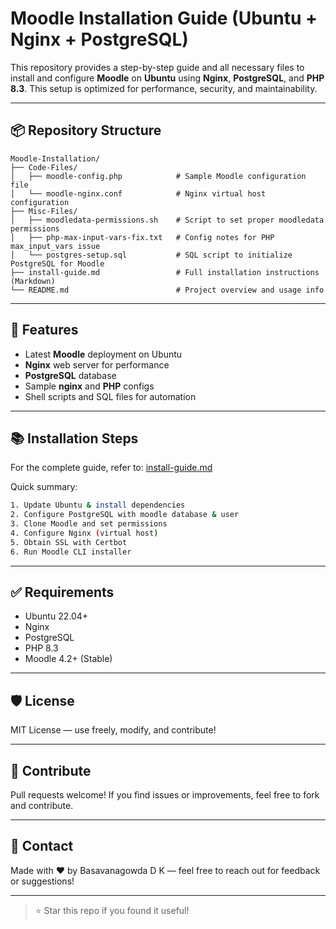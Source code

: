 # Moodle Installation Guide (Ubuntu + Nginx + PostgreSQL)

This repository provides a step-by-step guide and all necessary files to install and configure **Moodle** on **Ubuntu** using **Nginx**, **PostgreSQL**, and **PHP 8.3**. This setup is optimized for performance, security, and maintainability.

---

## 📦 Repository Structure

```
Moodle-Installation/
├── Code-Files/
│   ├── moodle-config.php            # Sample Moodle configuration file
│   └── moodle-nginx.conf            # Nginx virtual host configuration
├── Misc-Files/
│   ├── moodledata-permissions.sh    # Script to set proper moodledata permissions
│   ├── php-max-input-vars-fix.txt   # Config notes for PHP max_input_vars issue
│   └── postgres-setup.sql           # SQL script to initialize PostgreSQL for Moodle
├── install-guide.md                 # Full installation instructions (Markdown)
└── README.md                        # Project overview and usage info
```

---

## 🚀 Features
- Latest **Moodle** deployment on Ubuntu
- **Nginx** web server for performance
- **PostgreSQL** database
- Sample **nginx** and **PHP** configs
- Shell scripts and SQL files for automation

---

## 📚 Installation Steps

For the complete guide, refer to: [install-guide.md](install-guide.md)

Quick summary:
```bash
1. Update Ubuntu & install dependencies
2. Configure PostgreSQL with moodle database & user
3. Clone Moodle and set permissions
4. Configure Nginx (virtual host)
5. Obtain SSL with Certbot
6. Run Moodle CLI installer
```

---

## ✅ Requirements
- Ubuntu 22.04+
- Nginx
- PostgreSQL
- PHP 8.3
- Moodle 4.2+ (Stable)

---

## 🛡 License
MIT License — use freely, modify, and contribute!

---

## 🤝 Contribute
Pull requests welcome! If you find issues or improvements, feel free to fork and contribute.

---

## 📩 Contact
Made with ❤️ by Basavanagowda D K — feel free to reach out for feedback or suggestions!

---

> ⭐ Star this repo if you found it useful!

